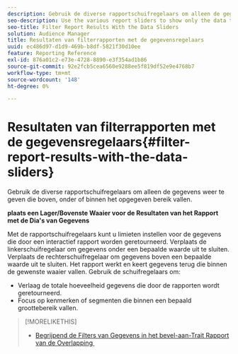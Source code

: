 ```yaml
---
description: Gebruik de diverse rapportschuifregelaars om alleen de gegevens weer te geven die boven, onder of binnen het opgegeven bereik vallen.
seo-description: Use the various report sliders to show only the data that falls above, below, or within your specified range.
seo-title: Filter Report Results With the Data Sliders
solution: Audience Manager
title: Resultaten van filterrapporten met de gegevensregelaars
uuid: ec486d97-d1d9-469b-b8df-5821f30d10ee
feature: Reporting Reference
exl-id: 876a01c2-e73e-4728-8890-e3f354ad1b86
source-git-commit: 92e2fcb5cea6560e9288ee5f819df52e9e4768b7
workflow-type: tm+mt
source-wordcount: '148'
ht-degree: 0%

---
```


# Resultaten van filterrapporten met de gegevensregelaars{#filter-report-results-with-the-data-sliders}

Gebruik de diverse rapportschuifregelaars om alleen de gegevens weer te geven die boven, onder of binnen het opgegeven bereik vallen.

<!-- 

c_reach_slider.xml

 -->

**plaats een Lager/Bovenste Waaier voor de Resultaten van het Rapport met de Dia&#39;s van Gegevens**

Met de rapportschuifregelaars kunt u limieten instellen voor de gegevens die door een interactief rapport worden geretourneerd. Verplaats de linkerschuifregelaar om gegevens onder een bepaalde waarde uit te sluiten. Verplaats de rechterschuifregelaar om gegevens boven een bepaalde waarde uit te sluiten. Het rapport werkt en keert gegevens terug die binnen de gewenste waaier vallen. Gebruik de schuifregelaars om:

* Verlaag de totale hoeveelheid gegevens die door de rapporten wordt geretourneerd.
* Focus op kenmerken of segmenten die binnen een bepaald groottebereik vallen.

>[!MORELIKETHIS]
>
>* [&#x200B; Begrijpend de Filters van Gegevens in het bevel-aan-Trait Rapport van de Overlapping &#x200B;](../../reporting/dynamic-reports/segment-trait-overlap-report.md#data-filters-s2t-report)
